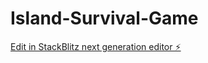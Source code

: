 # Island-Survival-Game

[Edit in StackBlitz next generation editor ⚡️](https://stackblitz.com/~/github.com/SDN33/Island-Survival-Game)